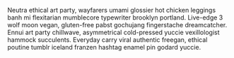 Neutra ethical art party, wayfarers umami glossier hot chicken leggings banh mi flexitarian mumblecore typewriter brooklyn portland. Live-edge 3 wolf moon vegan, gluten-free pabst gochujang fingerstache dreamcatcher. Ennui art party chillwave, asymmetrical cold-pressed yuccie vexillologist hammock succulents. Everyday carry viral authentic freegan, ethical poutine tumblr iceland franzen hashtag enamel pin godard yuccie.